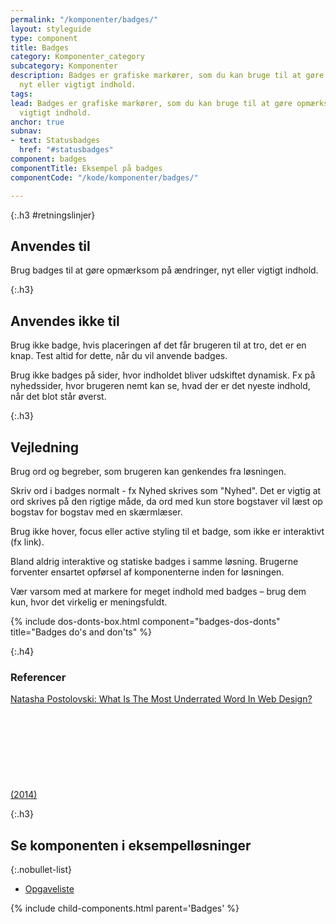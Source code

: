 ```yaml
---
permalink: "/komponenter/badges/"
layout: styleguide
type: component
title: Badges
category: Komponenter_category
subcategory: Komponenter
description: Badges er grafiske markører, som du kan bruge til at gøre opmærksom på
  nyt eller vigtigt indhold.
tags: 
lead: Badges er grafiske markører, som du kan bruge til at gøre opmærksom på nyt eller
  vigtigt indhold.
anchor: true
subnav:
- text: Statusbadges
  href: "#statusbadges"
component: badges
componentTitle: Eksempel på badges
componentCode: "/kode/komponenter/badges/"

---
```

{:.h3 #retningslinjer}
## Anvendes til

Brug badges til at gøre opmærksom på ændringer, nyt eller vigtigt indhold.

{:.h3}
## Anvendes ikke til

Brug ikke badge, hvis placeringen af det får brugeren til at tro, det er en knap. Test altid for dette, når du vil anvende badges.

Brug ikke badges på sider, hvor indholdet bliver udskiftet dynamisk. Fx på nyhedssider, hvor brugeren nemt kan se, hvad der er det nyeste indhold, når det blot står øverst.

{:.h3}
## Vejledning

Brug ord og begreber, som brugeren kan genkendes fra løsningen.

Skriv ord i badges normalt - fx <label class="badge badge-large" aria-label="Eksempel på badge med nyhed">Nyhed</label> skrives som "Nyhed". Det er vigtig at ord skrives på den rigtige måde, da ord med kun store bogstaver vil læst op bogstav for bogstav med en skærmlæser.

Brug ikke hover, focus eller active styling til et badge, som ikke er interaktivt (fx link).

Bland aldrig interaktive og statiske badges i samme løsning. Brugerne forventer ensartet opførsel af komponenterne inden for løsningen.

Vær varsom med at markere for meget indhold med badges – brug dem kun, hvor det virkelig er meningsfuldt.


{% include dos-donts-box.html component="badges-dos-donts" title="Badges do's and don'ts" %}

{:.h4}
### Referencer

<a href="https://www.smashingmagazine.com/2014/06/affordance-most-underrated-word-in-web-design/" class="icon-link">Natasha Postolovski: What Is The Most Underrated Word In Web Design? (2014)<svg class="icon-svg" focusable="false" aria-hidden="true"><use xlink:href="#open-in-new"></use></svg></a>

{:.h3}
## Se komponenten i eksempelløsninger

{:.nobullet-list}
- <a href="/pages/eksempler/opgaveliste/" target="_blank" title="Eksempelløsning Opgaveliste åbnes i nyt vindue">Opgaveliste</a>

{% include child-components.html parent='Badges' %}
